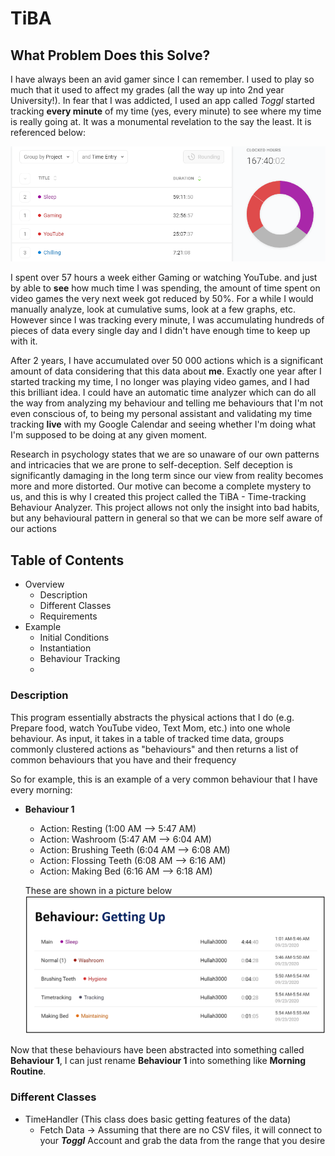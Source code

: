 # TiBA

## What Problem Does this Solve?

I have always been an avid gamer since I can remember. I used to play so much that it used to affect my grades (all the way up into 2nd year University!). In fear that I was addicted, I used an app called _Toggl_ started tracking **every minute** of my time (yes, every minute) to see where my time is really going at. It was a monumental revelation to the say the least. It is referenced below:

![](https://github.com/haseab/TiBA/blob/master/Github_tiba_time_results.png)

I spent over 57 hours a week either Gaming or watching YouTube. and just by able to **see** how much time I was spending, the amount of time spent on video games the very next week got reduced by 50%. For a while I would manually analyze, look at cumulative sums, look at a few graphs, etc. However since I was tracking every minute, I was accumulating hundreds of pieces of data every single day and I didn't have enough time to keep up with it.

After 2 years, I have accumulated over 50 000 actions which is a significant amount of data considering that this data about **me**. Exactly one year after I started tracking my time, I no longer was playing video games, and I had this brilliant idea. I could have an automatic time analyzer which can do all the way from analyzing my behaviour and telling me behaviours that I'm not even conscious of, to being my personal assistant and validating my time tracking **live** with my Google Calendar and seeing whether I'm doing what I'm supposed to be doing at any given moment.

Research in psychology states that we are so unaware of our own patterns and intricacies that we are prone to self-deception. Self deception is significantly damaging in the long term since our view from reality becomes more and more distorted. Our motive can become a complete mystery to us, and this is why I created this project called the TiBA - Time-tracking Behaviour Analyzer. This project allows not only the insight into bad habits, but any behavioural pattern in general so that we can be more self aware of our actions

## Table of Contents

- Overview
  - Description
  - Different Classes
  - Requirements
- Example
  - Initial Conditions
  - Instantiation
  - Behaviour Tracking
  -

### Description

This program essentially abstracts the physical actions that I do (e.g. Prepare food, watch YouTube video, Text Mom, etc.) into one whole behaviour. As input, it takes in a table of tracked time data, groups commonly clustered actions as "behaviours" and then returns a list of common behaviours that you have and their frequency

So for example, this is an example of a very common behaviour that I have every morning:

- **Behaviour 1**

  - Action: Resting (1:00 AM --> 5:47 AM)
  - Action: Washroom (5:47 AM --> 6:04 AM)
  - Action: Brushing Teeth (6:04 AM --> 6:08 AM)
  - Action: Flossing Teeth (6:08 AM --> 6:16 AM)
  - Action: Making Bed (6:16 AM --> 6:18 AM)

  These are shown in a picture below
  ![](https://github.com/haseab/TiBA/blob/master/TiBA_Getting%20Up.png)

Now that these behaviours have been abstracted into something called **Behaviour 1**, I can just rename **Behaviour 1** into something like **Morning Routine**.

### Different Classes

- TimeHandler (This class does basic getting features of the data)
  - Fetch Data -> Assuming that there are no CSV files, it will connect to your **_Toggl_** Account and grab the data from the range that you desire
